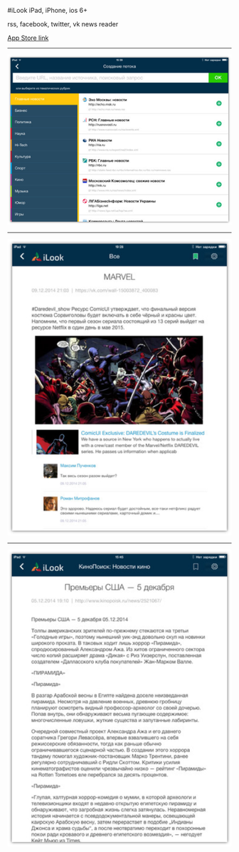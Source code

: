 #iLook
iPad, iPhone, ios 6+

rss, facebook, twitter, vk news reader

[App Store link](https://itunes.apple.com/app/id885097687)  

---
<img src="screenshots/1.png" width="640">  

--- 
<img src="screenshots/2.png" width="640">  

---
<img src="screenshots/3.png" width="640">  